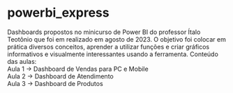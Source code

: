 # powerbi_express
Dashboards propostos no minicurso de Power BI do professor Ítalo Teotônio que foi em realizado em agosto de 2023. O objetivo foi colocar em prática diversos conceitos, aprender a utilizar funções e criar gráficos informativos e visualmente interessantes usando a ferramenta.
Conteúdo das aulas: </br>
Aula 1 -> Dashboard de Vendas para PC e Mobile </br>
Aula 2 -> Dashboard de Atendimento </br>
Aula 3 -> Dashboard de Produtos </br>
